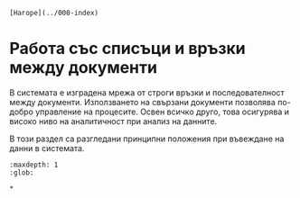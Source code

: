 ```{only} html
[Нагоре](../000-index)
```

# Работа със списъци и връзки между документи

В системата е изградена мрежа от строги връзки и последователност между документи. Използването на свързани документи позволява по-добро управление на процесите. Освен всичко друго, това осигурява и високо ниво на аналитичност при анализ на данните.  

В този раздел са разгледани принципни положения при въвеждане на данни в системата. 

```{toctree}
:maxdepth: 1
:glob:

*
```
